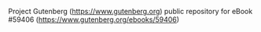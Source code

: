 Project Gutenberg (https://www.gutenberg.org) public repository for
eBook #59406 (https://www.gutenberg.org/ebooks/59406)
